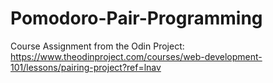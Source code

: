 # Pomodoro-Pair-Programming

Course Assignment from the Odin Project: https://www.theodinproject.com/courses/web-development-101/lessons/pairing-project?ref=lnav
